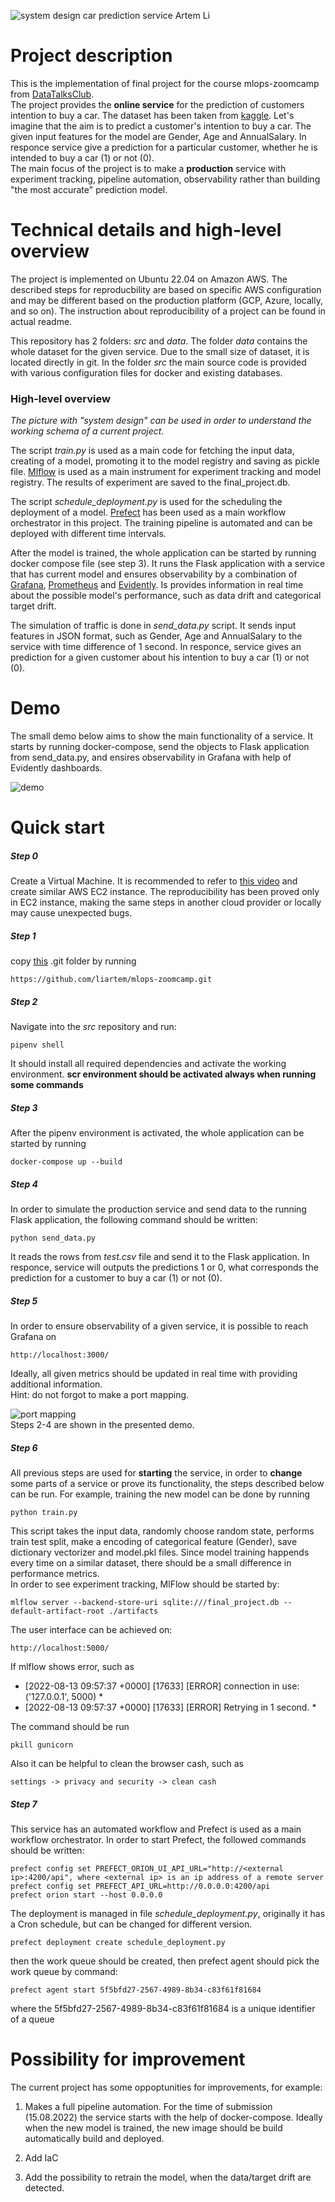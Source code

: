![system design car prediction service Artem Li](https://user-images.githubusercontent.com/54916420/184544310-790e099a-1dec-4d10-8d1f-44e730c5f4ee.JPG)

<h1> Project description</h1>

This is the implementation of final project for the course mlops-zoomcamp from [DataTalksClub](https://github.com/DataTalksClub/mlops-zoomcamp). <br/>
The project provides the **online service** for the prediction of customers intention to buy a car. The dataset has been taken from [kaggle](https://www.kaggle.com/code/ehetshamshaukat/car-purchase-decision-analysis-and-model/data). Let's imagine that the aim is to predict a customer's intention to buy a car. The given input features for the model are Gender, Age and AnnualSalary. In responce service give a prediction for a particular customer, whether he is intended to buy a car (1) or not (0). <br/>
The main focus of the project is to make a **production** service with experiment tracking, pipeline automation, observability rather than building "the most accurate" prediction model. <br/>

<h1> Technical details and high-level overview</h1>

The project is implemented on Ubuntu 22.04 on Amazon AWS. The described steps for reproducbility are based on specific AWS configuration and may be different based on the production platform (GCP, Azure, locally, and so on). The instruction about reproducibility of a project can be found in actual readme. <br/>

This repository has 2 folders: *src*  and *data*. The folder *data* contains the whole dataset for the given service. Due to the small size of dataset, it is located directly in git. In the folder *src* the main source code is provided with various configuration files for docker and existing databases. <br/>

### High-level overview

*The picture with "system design" can be used in order to understand the working schema of a current project.* <br/>

The script *train.py* is used as a main code for fetching the input data, creating of a model, promoting it to the model registry and saving as pickle file. [Mlflow](https://mlflow.org/) is used as a main instrument for experiment tracking and model registry. The results of experiment are saved to the final_project.db. <br/>

The script *schedule_deployment.py* is used for the scheduling the deployment of a model. [Prefect](https://www.prefect.io/) has been used as a main workflow orchestrator in this project. The training pipeline is automated and can be deployed with different time intervals. <br/>

After the model is trained, the whole application can be started by running docker compose file (see step 3). It runs the Flask application  with a service that has current model and ensures observability by a combination of [Grafana](https://grafana.com/), [Prometheus](https://prometheus.io/) and [Evidently](https://github.com/evidentlyai). Is provides information in real time about the possible model's performance, such as data drift and categorical target drift.

The simulation of traffic is done in *send_data.py* script. It sends input features in JSON format, such as Gender, Age and AnnualSalary to the service with time difference of 1 second. In responce, service gives an prediction for a given customer about his intention to buy a car (1) or not (0).

<h1> Demo </h1>

The small demo below aims to show the main functionality of a service. It starts by running docker-compose, send the objects to Flask application from send_data.py, and ensires observability in Grafana with help of Evidently dashboards. 

![demo ](https://user-images.githubusercontent.com/54916420/184533951-d26b2ede-da27-4e14-bebc-a8821daaba1b.gif)

<h1> Quick start </h1>

##### Step 0
Create a Virtual Machine. It is recommended to refer to [this video](https://www.youtube.com/watch?v=IXSiYkP23zo&list=PL3MmuxUbc_hIUISrluw_A7wDSmfOhErJK&index=3&ab_channel=DataTalksClub%E2%AC%9B) and create similar AWS EC2 instance. The reproducibility has been proved only in EC2 instance, making the same steps in another cloud provider or locally may cause unexpected bugs.<br/>

##### Step 1
copy [this](https://github.com/liartem/mlops-zoomcamp) .git folder by running 
```
https://github.com/liartem/mlops-zoomcamp.git
```

##### Step 2
Navigate into the *src* repository and run:
```
pipenv shell
```
It should install all required dependencies and activate the working environment. **scr environment should be activated always when running some commands**

##### Step 3
After the pipenv environment is activated, the whole application can be started by running 
```
docker-compose up --build
```
##### Step 4
In order to simulate the production service and send data to the running Flask application, the following command should be written: 
```
python send_data.py
```
It reads the rows from *test.csv* file and send it to the Flask application. In responce, service will outputs the predictions 1 or 0, what corresponds the prediction for a customer to buy a car (1) or not (0). 

##### Step 5
In order to ensure observability of a given service, it is possible to reach Grafana on
```
http://localhost:3000/
```
Ideally, all given metrics should be updated in real time with providing additional information. <br/>
Hint: do not forgot to make a port mapping. 

![port mapping](https://user-images.githubusercontent.com/54916420/184546076-e465e10e-3692-4d2c-958a-1697bcc6eea6.png) <br/>
Steps 2-4 are shown in the presented demo. 

##### Step 6
All previous steps are used for **starting** the service, in order to **change** some parts of a service or prove its functionality, the steps described below can be run.
For example, training the new model can be done by running 

```
python train.py
```
This script takes the input data, randomly choose random state, performs train test split, make a encoding of categorical feature (Gender), save dictionary vectorizer and model.pkl files. Since model training happends every time on a similar dataset, there should be a small difference in performance metrics. <br/>
In order to see experiment tracking, MlFlow should be started by: 

```
mlflow server --backend-store-uri sqlite:///final_project.db --default-artifact-root ./artifacts
```
The user interface can be achieved on: 
```
http://localhost:5000/
```
If mlflow shows error, such as <br/>


* \[2022-08-13 09:57:37 +0000\] \[17633\] \[ERROR\] connection in use: ('127.0.0.1', 5000) * <br/>
* \[2022-08-13 09:57:37 +0000\] \[17633\] \[ERROR\] Retrying in 1 second. * <br/>

The command should be run <br/>

```
pkill gunicorn
```

Also it can be helpful to clean the browser cash, such as <br/>

```
settings -> privacy and security -> clean cash
```

##### Step 7

This service has an automated workflow and Prefect is used as a main workflow orchestrator. In order to start Prefect, the followed commands should be written: 
```
prefect config set PREFECT_ORION_UI_API_URL="http://<external ip>:4200/api", where <external ip> is an ip address of a remote server
prefect config set PREFECT_API_URL=http://0.0.0.0:4200/api
prefect orion start --host 0.0.0.0
```

The deployment is managed in file *schedule_deployment.py*, originally it has a Cron schedule, but can be changed for different version. 

```
prefect deployment create schedule_deployment.py 
```

then the work queue should be created, then prefect agent should pick the work queue by command: 

```
prefect agent start 5f5bfd27-2567-4989-8b34-c83f61f81684 
```
where the 5f5bfd27-2567-4989-8b34-c83f61f81684 is a unique identifier of a queue


# Possibility for improvement

The current project has some oppoptunities for improvements, for example: <br/>

1) Makes a full pipeline automation. For the time of submission (15.08.2022) the service starts with the help of docker-compose. Ideally when the new model is trained,  the new image should be build automatically build and deployed. <br/>

2) Add IaC

3) Add the possibility to retrain the model, when the data/target drift are detected. 
